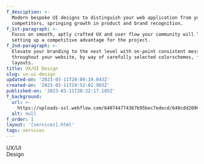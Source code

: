 ```yaml
---
f_desciption: >-
  Modern bespoke UI designs to distinguish your web application from your
  competitors, springing growth in product and brand recognition.
f_1st-paragraph: >-
  Focus on smooth, aptly crafted UX and user flow your community will love,
  setting up a competitive advantage for the project.
f_2nd-paragraph: >-
  Elevate your branding to the next level with on-point consistent messaging
  throughout your website, by way of carefully selected colorschemes, fonts, and
  layouts.
title: UX/UI Design
slug: ux-ui-design
updated-on: '2023-03-11T20:09:19.043Z'
created-on: '2023-03-11T19:52:02.903Z'
published-on: '2023-03-11T20:22:17.105Z'
f_background:
  url: >-
    https://uploads-ssl.webflow.com/640744774367b95bec7edecd/640cdd2090971b67f403df50_codioful-formerly-gradienta-UF_wwDxI6uk-unsplash.jpg
  alt: null
f_order: 1
layout: '[services].html'
tags: services
---
```


UX/UI  
Design
